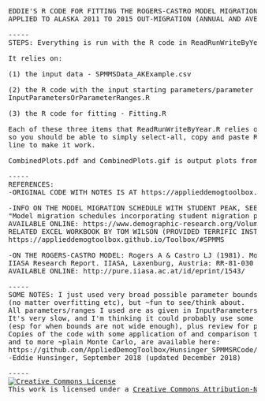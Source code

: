 <pre>
EDDIE'S R CODE FOR FITTING THE ROGERS-CASTRO MODEL MIGRATION SCHEDULE WITH WILSON'S STUDENT PEAK, 
APPLIED TO ALASKA 2011 TO 2015 OUT-MIGRATION (ANNUAL AND AVERAGE ANNUAL FOR THE PERIOD)

-----
STEPS: Everything is run with the R code in ReadRunWriteByYear.R

It relies on:

(1) the input data - SPMMSData_AKExample.csv

(2) the R code with the input starting parameters/parameter ranges (just best guesses) - 
InputParametersOrParameterRanges.R

(3) the R code for fitting - Fitting.R

Each of these three items that ReadRunWriteByYear.R relies on is linked through the Internet, 
so you should be able to simply select-all, copy and paste ReadRunWriteByYear.R into an R command 
line to make it work. 

CombinedPlots.pdf and CombinedPlots.gif is output plots from ReadRunWriteByYear.R, all combined

-----
REFERENCES:
-ORIGINAL CODE WITH NOTES IS AT https://applieddemogtoolbox.github.io/Toolbox/#SPMMSRCode 

-INFO ON THE MODEL MIGRATION SCHEDULE WITH STUDENT PEAK, SEE: Wilson, T. (2010). 
"Model migration schedules incorporating student migration peaks." Demographic Research, 23(8): 191–222. 
AVAILABLE ONLINE: https://www.demographic-research.org/Volumes/Vol23/8/default.htm 
RELATED EXCEL WORKBOOK BY TOM WILSON (PROVIDED TERRIFIC INSTRUCTION): 
https://applieddemogtoolbox.github.io/Toolbox/#SPMMS

-ON THE ROGERS-CASTRO MODEL: Rogers A & Castro LJ (1981). Model Migration Schedules. 
IIASA Research Report. IIASA, Laxenburg, Austria: RR-81-030 
AVAILABLE ONLINE: http://pure.iiasa.ac.at/id/eprint/1543/

-----
SOME NOTES: I just used very broad possible parameter bounds to fit all to, and included all parameters 
(no matter overfitting etc), but ~fun to see/think about. 
All parameters/ranges I used are as given in InputParametersOrParameterRanges.R. 
It's very slow, and I'm thinking it could probably use some apply()'s and cleanup, and warning messages 
(esp for when bounds are not wide enough), plus review for problems/errors, but ~neat/fun in any case. 
Copies of the code with some application of and comparison to R's nls() and lm() functions, 
and to more ~plain Monte Carlo, are available here:
https://github.com/AppliedDemogToolbox/Hunsinger_SPMMSRCode/tree/master/FittingComparisons. 
-Eddie Hunsinger, September 2018 (updated December 2018)

-----
<a rel="license" href="http://creativecommons.org/licenses/by-nc-sa/4.0/"><img alt="Creative Commons License" style="border-width:0" src="https://i.creativecommons.org/l/by-nc-sa/4.0/88x31.png" /></a><br />This work is licensed under a <a rel="license" href="http://creativecommons.org/licenses/by-nc-sa/4.0/">Creative Commons Attribution-NonCommercial-ShareAlike 4.0 International License</a>.
</pre>
